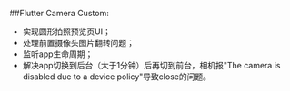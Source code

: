 ##Flutter Camera Custom:
- 实现圆形拍照预览页UI；
- 处理前置摄像头图片翻转问题；
- 监听app生命周期；
- 解决app切换到后台（大于1分钟）后再切到前台，相机报"The camera is disabled due to a device policy"导致close的问题。
